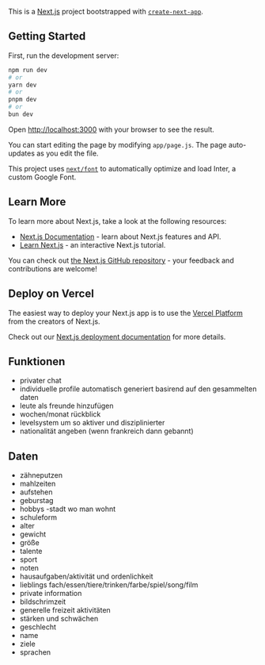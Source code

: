 This is a [Next.js](https://nextjs.org/) project bootstrapped with [`create-next-app`](https://github.com/vercel/next.js/tree/canary/packages/create-next-app).

## Getting Started

First, run the development server:

```bash
npm run dev
# or
yarn dev
# or
pnpm dev
# or
bun dev
```

Open [http://localhost:3000](http://localhost:3000) with your browser to see the result.

You can start editing the page by modifying `app/page.js`. The page auto-updates as you edit the file.

This project uses [`next/font`](https://nextjs.org/docs/basic-features/font-optimization) to automatically optimize and load Inter, a custom Google Font.

## Learn More

To learn more about Next.js, take a look at the following resources:

- [Next.js Documentation](https://nextjs.org/docs) - learn about Next.js features and API.
- [Learn Next.js](https://nextjs.org/learn) - an interactive Next.js tutorial.

You can check out [the Next.js GitHub repository](https://github.com/vercel/next.js/) - your feedback and contributions are welcome!

## Deploy on Vercel

The easiest way to deploy your Next.js app is to use the [Vercel Platform](https://vercel.com/new?utm_medium=default-template&filter=next.js&utm_source=create-next-app&utm_campaign=create-next-app-readme) from the creators of Next.js.

Check out our [Next.js deployment documentation](https://nextjs.org/docs/deployment) for more details.

## Funktionen

- privater chat
- individuelle profile automatisch generiert basirend auf den gesammelten daten
- leute als freunde hinzufügen
- wochen/monat rückblick
- levelsystem um so aktiver und disziplinierter
- nationalität angeben (wenn frankreich dann gebannt)

## Daten

- zähneputzen
- mahlzeiten
- aufstehen
- geburstag
- hobbys
-stadt wo man wohnt
- schuleform
- alter
- gewicht
- größe
- talente
- sport
- noten
- hausaufgaben/aktivität und ordenlichkeit
- lieblings fach/essen/tiere/trinken/farbe/spiel/song/film
- private information
- bildschrimzeit
- generelle freizeit aktivitäten
- stärken und schwächen
- geschlecht
- name
- ziele
- sprachen
